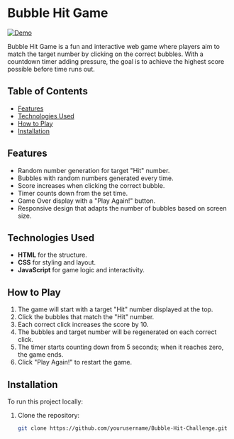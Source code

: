 # Bubble Hit Game

[![Demo](https://img.shields.io/badge/Demo-BubbleHitChallenge-blue)](https://ajeetku143.github.io/Bubble-Hit-Game/)

Bubble Hit Game is a fun and interactive web game where players aim to match the target number by clicking on the correct bubbles. With a countdown timer adding pressure, the goal is to achieve the highest score possible before time runs out. 

## Table of Contents
- [Features](#features)
- [Technologies Used](#technologies-used)
- [How to Play](#how-to-play)
- [Installation](#installation)

## Features
- Random number generation for target "Hit" number.
- Bubbles with random numbers generated every time.
- Score increases when clicking the correct bubble.
- Timer counts down from the set time.
- Game Over display with a "Play Again!" button.
- Responsive design that adapts the number of bubbles based on screen size.

## Technologies Used
- **HTML** for the structure.
- **CSS** for styling and layout.
- **JavaScript** for game logic and interactivity.

## How to Play
1. The game will start with a target "Hit" number displayed at the top.
2. Click the bubbles that match the "Hit" number.
3. Each correct click increases the score by 10.
4. The bubbles and target number will be regenerated on each correct click.
5. The timer starts counting down from 5 seconds; when it reaches zero, the game ends.
6. Click "Play Again!" to restart the game.

## Installation
To run this project locally:
1. Clone the repository:
   ```bash
   git clone https://github.com/yourusername/Bubble-Hit-Challenge.git
